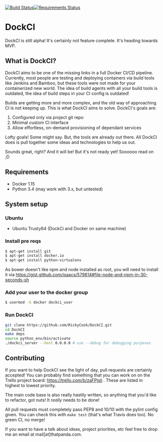 [![Build Status](https://travis-ci.org/RickyCook/DockCI.svg)](https://travis-ci.org/RickyCook/DockCI)[![Requirements Status](https://requires.io/github/RickyCook/DockCI/requirements.svg?branch=master)](https://requires.io/github/RickyCook/DockCI/requirements/?branch=master)

# DockCI
DockCI is still alpha! It's certainly not feature complete.  It's heading towards MVP.

## What is DockCI?
DockCI aims to be one of the missing links in a full Docker CI/CD pipeline.
Currently, most people are testing and deploying containers via build tools
like Jenkins and Bamboo, but these tools were not made for your containerized
new world. The idea of build agents with all your build tools is outdated, the
idea of build steps in your CI config is outdated!

Builds are getting more and more complex, and the old way of approaching CI is
not keeping up. This is what DockCI aims to solve. DockCI's goals are:

1. Configured only via project git repo
1. Minimal custom CI interface
1. Allow effortless, on-demand provisioning of dependant services

Lofty goals! Some might say. But, the tools are already out there. All DockCI
does is pull together some ideas and technologies to help us out.

Sounds great, right? And it will be! But it's not ready yet! Soooooo read on ;D

## Requirements
 - Docker 1.15
 - Python 3.4 (may work with 3.x, but untested)

## System setup

### Ubuntu 

- Ubuntu Trusty64 (DockCi and Docker on same machine)

### Install pre reqs
```sh
$ apt-get install git
$ apt-get install docker.io
$ apt-get install python-virtualenv
```

As bower doesn't like npm and node installed as root, you will need to install it via
https://gist.github.com/isaacs/579814#file-node-and-npm-in-30-seconds-sh

### Add your user to the docker group
```sh
$ usermod -G docker dockci_user
```

### Run DockCI
```sh
git clone https://github.com/RickyCook/DockCI.git
cd DockCI
make deps
source python_env/bin/activate
./dockci_server --host 0.0.0.0 # use --debug for debugging purposes
```

## Contributing
If you want to help DockCI see the light of day, pull requests are certainly
accepted! You can probably find something that you can work on on the Trello
project board: https://trello.com/b/zaFPjsli . These are listed in highest to
lowest priority.

The main code base is also really hastily written, so anything that you'd like
to refactor, got nuts! It _really_ needs to be done!

All pull requests must completely pass PEP8 and 10/10 with the pylint config
given. You can check this with `make test` (that's what Travis does too). No
green CI, no merge!

If you want to have a talk about ideas, project priorities, etc feel free to
drop me an email at mail[at]thatpanda.com.
